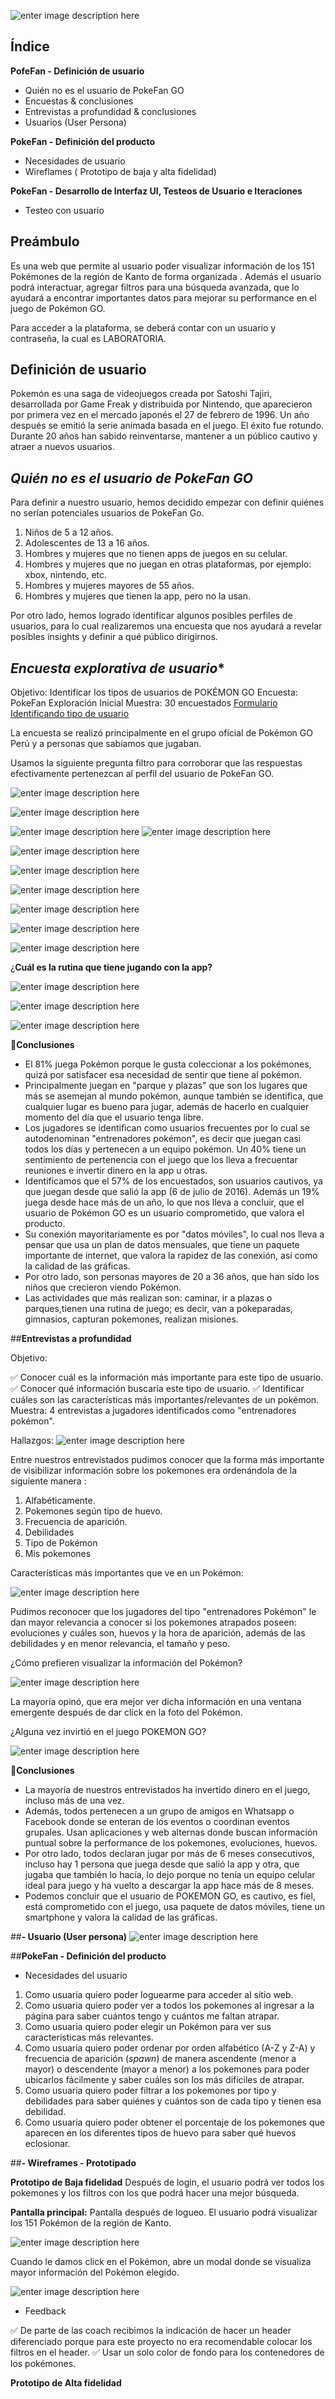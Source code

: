 

![enter image description here](https://lh3.googleusercontent.com/SC-2SnuIwPIdH6h1SvW2JNDe614ysBZUTm9Ms_RjqolKU0DYXqsxh9SflzAS0vBfFFsupZ2N-oRq "PokeFan_logo")
## Índice

 
**PofeFan - Definición de usuario**
 - Quién no es el usuario de PokeFan GO 
 - Encuestas & conclusiones 
 - Entrevistas a profundidad & conclusiones
 - Usuarios (User Persona) 
 
 **PokeFan - Definición del producto**  
 - Necesidades de usuario
 - Wireflames ( Prototipo de baja y alta fidelidad)

 **PokeFan - Desarrollo de Interfaz UI, Testeos de Usuario e Iteraciones** 

 - Testeo con usuario
 

## Preámbulo 
Es una web que permite al usuario poder visualizar información de los 151 Pokémones de la región de Kanto de forma organizada . Además el usuario podrá interactuar, agregar filtros para una búsqueda avanzada, que lo ayudará a encontrar importantes datos para mejorar su performance en el juego de Pokémon GO. 

Para acceder a la plataforma, se deberá contar con un usuario y contraseña, la cual es  LABORATORIA.

## Definición de usuario

Pokemón es una saga de videojuegos creada por Satoshi Tajiri, desarrollada por Game Freak y distribuida por Nintendo, que aparecieron por primera vez en el mercado japonés el 27 de febrero de 1996. Un año después se emitió la serie animada basada en el juego. El éxito fue rotundo. Durante 20 años han sabido reinventarse, mantener a un público cautivo y atraer a nuevos usuarios.



## *Quién no es el usuario de PokeFan GO*

Para definir a nuestro usuario, hemos decidido empezar con definir quiénes no serían potenciales usuarios de PokeFan Go.

 1. Niños de 5 a 12 años.
 2. Adolescentes de 13 a 16 años.
 3. Hombres y mujeres que no tienen apps de juegos en su celular.
 4. Hombres y mujeres que no juegan en otras plataformas, por ejemplo: xbox, nintendo, etc.
 5. Hombres y mujeres mayores de 55 años.
 6. Hombres y mujeres que tienen la app, pero no la usan.

Por otro lado, hemos logrado identificar algunos posibles perfiles de usuarios, para lo cual realizaremos una encuesta que nos ayudará a revelar posibles insights y definir a qué público dirigirnos.



## *Encuesta explorativa de usuario**
Objetivo: Identificar los tipos de usuarios de POKÉMON GO
Encuesta: PokeFan Exploración Inicial 
Muestra: 30 encuestados
[Formulario Identificando tipo de usuario](https://docs.google.com/forms/d/1niwM4fivTt8uHwLQGSsRcJ1h34uDoWiWLs4Vvjl2nMM/edit)

La encuesta se realizó principalmente en el grupo oficial de Pokémon GO Perú y a personas que sabíamos que jugaban.

Usamos la siguiente pregunta filtro para corroborar que las respuestas efectivamente pertenezcan al perfil del usuario de PokeFan GO.

![enter image description here](https://lh3.googleusercontent.com/ecMHvxQsW6si_0Nfn-SxsoV9lm_oIb9poQwvx6ORHOtE6wLlMVopcPv_p2yXJgFsxX83zjclyhG_ "Pregunta filtro")


![enter image description here](https://lh3.googleusercontent.com/fKedTc-kJx573fjUSxfc1QNwE8xEGFRLxRooo7h_4PfJHgPr1JfLYvpep5n7gmDjOrS40CwT1-Rg)

![enter image description here](https://lh3.googleusercontent.com/XSaigBHorM6Vh_3t28n-jDRQF21w2j-NiuMZk4mEZ3wQaFMxQEm7akih5aLh2BHQAaK5y8pSN5FR)
![enter image description here](https://lh3.googleusercontent.com/R9qMvlu2dCw5xNlRvF1F-ZPZMTGTIGEd1NxTNXaO6syv_7-lgEBHIsyF2BfOOf0dJJeKMS6XFxQ6)

![enter image description here](https://lh3.googleusercontent.com/0WM8Tw46Sisx8XrxeD3p91ur5Z50_Lc9cNFudsG7B5FW2OvXK7K_StW8IhqWNcsSgMtzOmLTi6bf)

![enter image description here](https://lh3.googleusercontent.com/omK1Y6mfttPF1OXfatEQ1FkCPf00D3c_sUJ3wV-J0ukobe4tiVqW8S0bkDJWiZlaoETXl3kcLBr3)

![enter image description here](https://lh3.googleusercontent.com/yq8nmOwzNpZs3RdArL2rL4gsl5excOrPmSY0mzfiWPps5Ap7cy-vTHKEuCTBnzXViaueG4OFOLMF)

![enter image description here](https://lh3.googleusercontent.com/wtkXYc7iNnE0p9vAWpdILYlMkiFFKaLgpSPNJ70BMt9OzoX5d0ptD38Mcb0NYfI4VN-68FCsS4xE)

![enter image description here](https://lh3.googleusercontent.com/fEndoZBVSRqazaoNLNO50w2v_ddAtfq9Q3bo16db9Aw1cf74PXWJm58wXVFEVaRUhdiTEQc1wIws)

![enter image description here](https://lh3.googleusercontent.com/pQ6_Gi57nvmOrzXaSjqfkMJxyE3VOoPlO0M7rJF55XvkP5qqm73o-YxBBFmnBFLdnCOQFPPnG3ld)

¿**Cuál es la rutina que tiene jugando con la app?**

![enter image description here](https://lh3.googleusercontent.com/sF60GVOwsLDeYXPjo07I4hjdRZgBgLsBgI5aneh5cZXQcut5BdfWNgzvc4tzLTb8fhx51bHUX7Px)

![enter image description here](https://lh3.googleusercontent.com/5os4ht8dC_IjgvOhQrwPUCrzKMNr8mB_2mjXm9nXfUK5RqpuRyO08PmMKFenpv3UtxdlPlut-t7-)

![enter image description here](https://lh3.googleusercontent.com/XbsurqG-sTCUzyWJGQCouXOKnQ1I9FhPndQdIgqZlRNP5qsI5oQXHoh13qhAXmkS-Gq4dD9wmSRN)

:pencil:**Conclusiones**
 - El 81% juega Pokémon porque le gusta coleccionar a los pokémones, quizá por satisfacer esa necesidad de sentir que tiene al pokémon.
 - Principalmente juegan en "parque y plazas" que son los lugares que más se asemejan al mundo pokémon,  aunque también se identifica, que  cualquier lugar es bueno para jugar, además de hacerlo en cualquier momento del día que el usuario tenga libre.
 - Los jugadores se identifican como usuarios frecuentes  por lo cual se autodenominan "entrenadores pokémon", es decir que juegan casi todos los días y pertenecen a un equipo pokémon. Un 40% tiene un sentimiento de pertenencia  con el juego que los lleva a frecuentar reuniones e invertir dinero en la app u otras.
 - Identificamos que el 57% de los encuestados, son usuarios cautivos, ya que juegan desde que salió la app (6 de julio de 2016).  Además un 19% juega desde hace más de un año, lo que nos lleva a concluir, que el usuario de Pokémon GO es un usuario comprometido, que valora el producto.
 - Su conexión mayoritariamente es por "datos móviles", lo cual nos lleva a pensar que usa un plan de datos mensuales, que tiene un paquete importante de internet,  que valora la rapidez de las conexión, así como la calidad de las gráficas.
 - Por otro lado, son personas mayores de 20 a 36 años, que han sido los niños que crecieron viendo Pokémon.
 - Las actividades que más realizan son: caminar, ir a plazas o parques,tienen una rutina de juego; es decir, van a pokeparadas, gimnasios, capturan pokemones, realizan misiones.

 ##**Entrevistas a profundidad** 
 
 Objetivo:
 
:white_check_mark: Conocer cuál es la información más importante para este tipo de usuario.
:white_check_mark: Conocer qué información buscaría este tipo de usuario.
:white_check_mark: Identificar cuáles son las características más importantes/relevantes de un pokémon.
 Muestra:  4 entrevistas a jugadores identificados como "entrenadores pokémon".

Hallazgos: 
![enter image description here](https://lh3.googleusercontent.com/OlJid74idHxU1BRx8zjQncD-gH_lilznNIi7a7o2h2zNwg9yPhSDLq7BVRlyZi-AvlLOPxkqWEBv)

Entre nuestros entrevistados pudimos conocer que la forma más importante de visibilizar información sobre los pokemones era ordenándola de la siguiente manera : 
1. Alfabéticamente.
2. Pokemones según tipo de huevo.
3. Frecuencia de aparición.
4. Debilidades
5. Tipo de Pokémon
6. Mis pokemones 

Características más importantes que ve en un Pokémon:

![enter image description here](https://lh3.googleusercontent.com/zFWkFirm2MfSrYeLj9nx7ZalNihMuXe1gITMeLxAFwYmjSo299D70FHyOLPRLtVzIQSmDn6rRAlr)

Pudimos reconocer que los jugadores del tipo "entrenadores Pokémon" le dan mayor relevancia a conocer si los pokemones atrapados poseen: evoluciones y cuáles son, huevos y la hora de aparición, además de las debilidades y en menor relevancia, el tamaño y peso.


¿Cómo prefieren visualizar la información del Pokémon?

![enter image description here](https://lh3.googleusercontent.com/RX6Q_9EnmnepyoO94bzjbbrnXUFugpkZZg1ihbiZ7Vv_PumugnVk0Ybq-ohPJQylDIzTKz1Oh4GE)

La mayoría opinó, que era mejor ver dicha información en una ventana emergente después de dar click en la foto del Pokémon.

¿Alguna vez invirtió en el juego POKEMON GO?

![enter image description here](https://lh3.googleusercontent.com/eas99ZtsWiX2q4ReBl5ZbFUB00V0UDQGKSZDaBNoib5i3qw3nnQ7Sw4WVoy6VtFi8nlAeJmmnP8Z)

:pencil:**Conclusiones**

 - La mayoría de nuestros entrevistados ha invertido dinero en el juego, incluso más de una vez.
 - Además, todos pertenecen a un grupo de amigos en Whatsapp o Facebook donde se enteran de los eventos o coordinan eventos
   grupales. Usan    aplicaciones y web alternas donde buscan
   información puntual sobre la    performance de los pokemones,
   evoluciones, huevos.
  - Por otro lado, todos declaran jugar por más de 6 meses consecutivos, incluso hay 1 persona que juega desde que salió la app  y otra,     que jugaba que también lo hacía, lo dejo porque no tenía  un equipo    celular ideal para juego y ha vuelto a descargar la app  hace     más de 8 meses.   
 - Podemos concluir que el usuario de POKEMON GO, es cautivo, es fiel, está comprometido con el juego, usa paquete de datos móviles,
   tiene    un smartphone y valora la calidad de las gráficas.



##**- Usuario (User persona)**
![enter image description here](https://lh3.googleusercontent.com/GR_rBBpolIdM7LquT8YBzeJ54HuppCwBWM6VOCU0ZWQJf5BMOQYqBXjPpRxHZYsa2sewdvyDxkK6)
 



 
 ##**PokeFan - Definición del producto**

 - Necesidades del usuario
 
  1. Como usuaria quiero poder loguearme para acceder al sitio web.
  2. Como usuaria quiero poder ver a todos los pokemones al ingresar a la página para saber cuántos tengo y cuántos me faltan atrapar.
  3. Como usuaria quiero poder elegir un Pokémon para ver sus características más relevantes.
  4. Como usuaria quiero poder ordenar por orden alfabético (A-Z y Z-A) y frecuencia de aparición (_spawn_) de manera ascendente (menor
    a mayor) o descendente (mayor a menor) a los pokemones para poder ubicarlos fácilmente y saber cuáles son los más difíciles de
    atrapar.
  5. Como usuaria quiero poder filtrar a los pokemones por tipo y debilidades para saber quiénes y cuántos son de cada tipo y tienen
    esa debilidad.
  6. Como usuaria quiero poder obtener el porcentaje de los pokemones que aparecen en los diferentes tipos de huevo para saber qué huevos    eclosionar.

 ##**- Wireframes - Prototipado** 

**Prototipo de Baja fidelidad**
Después de login, el usuario podrá ver todos los pokemones y los filtros con los que podrá hacer una mejor búsqueda.



**Pantalla principal:**
Pantalla después de logueo. El usuario podrá visualizar los 151 Pokémon de la región de Kanto.

![enter image description here](https://lh3.googleusercontent.com/LPojFQh-lFyuHGoslo2ih8UX2NSd9r5Fy7Rt4X7H_GBAQ6PbGY-ajC_1h7_axrtpzmbvWQaLUe6A "Pantalla principal")

Cuando le damos click en el Pokémon, abre un modal donde se visualiza mayor información del Pokémon elegido.

![enter image description here](https://lh3.googleusercontent.com/3VFl9ZRNwdil7yBrCv91rFkt5nM6gwtZHT10Ac1dJw9xWMIq7d4rqcVXfvFCY2h-rckL_hLzGdDb)
 - Feedback
 
:white_check_mark: De parte de las coach recibimos la indicación de hacer un header diferenciado porque para este proyecto no era recomendable colocar los filtros en el header.
:white_check_mark: Usar un solo color de fondo para los contenedores de los pokémones.

**Prototipo de Alta fidelidad**
